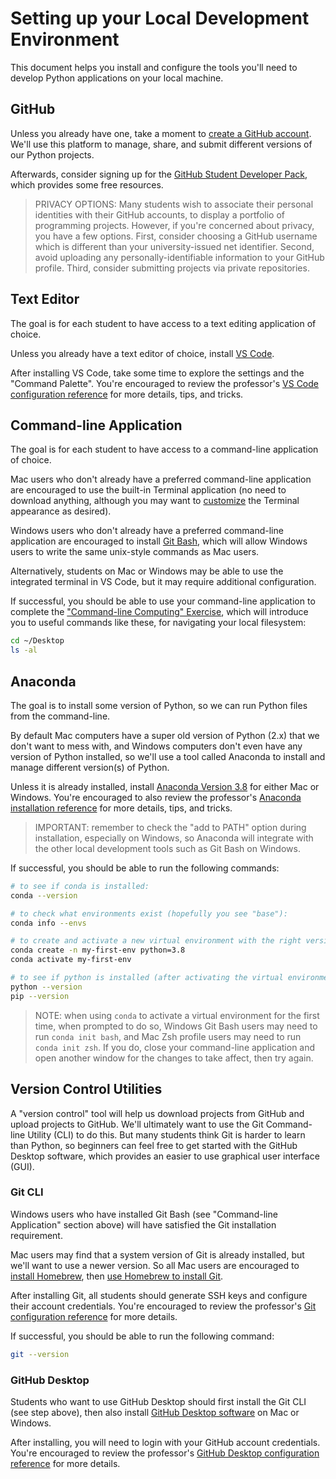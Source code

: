 # Setting up your Local Development Environment

This document helps you install and configure the tools you'll need to develop Python applications on your local machine.

## GitHub

Unless you already have one, take a moment to [create a GitHub account](https://github.com/). We'll use this platform to manage, share, and submit different versions of our Python projects.

Afterwards, consider signing up for the [GitHub Student Developer Pack](https://education.github.com/pack), which provides some free resources.

> PRIVACY OPTIONS: Many students wish to associate their personal identities with their GitHub accounts, to display a portfolio of programming projects. However, if you're concerned about privacy, you have a few options. First, consider choosing a GitHub username which is different than your university-issued net identifier. Second, avoid uploading any personally-identifiable information to your GitHub profile. Third, consider submitting projects via private repositories.

## Text Editor

The goal is for each student to have access to a text editing application of choice. 

Unless you already have a text editor of choice, install [VS Code](https://code.visualstudio.com/).

After installing VS Code, take some time to explore the settings and the "Command Palette". You're encouraged to review the professor's [VS Code configuration reference](/notes/devtools/vs-code.md#basic-configuration) for more details, tips, and tricks.

## Command-line Application

The goal is for each student to have access to a command-line application of choice. 

Mac users who don't already have a preferred command-line application are encouraged to use the built-in Terminal application (no need to download anything, although you may want to [customize](/exercises/command-line-computing/mac-terminal-config.md) the Terminal appearance as desired).

Windows users who don't already have a preferred command-line application are encouraged to install [Git Bash](https://git-scm.com/downloads), which will allow Windows users to write the same unix-style commands as Mac users.

Alternatively, students on Mac or Windows may be able to use the integrated terminal in VS Code, but it may require additional configuration. 

If successful, you should be able to use your command-line application to complete the ["Command-line Computing" Exercise](/exercises/command-line-computing/README.md), which will introduce you to useful commands like these, for navigating your local filesystem:

```sh
cd ~/Desktop
ls -al
```

## Anaconda

The goal is to install some version of Python, so we can run Python files from the command-line. 

By default Mac computers have a super old version of Python (2.x) that we don't want to mess with, and Windows computers don't even have any version of Python installed, so we'll use a tool called Anaconda to install and manage different version(s) of Python. 

Unless it is already installed, install [Anaconda Version 3.8](https://www.anaconda.com/download) for either Mac or Windows. You're encouraged to also review the professor's [Anaconda installation reference](/notes/clis/conda.md#installation) for more details, tips, and tricks.

> IMPORTANT: remember to check the "add to PATH" option during installation, especially on Windows, so Anaconda will integrate with the other local development tools such as Git Bash on Windows.

If successful, you should be able to run the following commands:

```sh
# to see if conda is installed:
conda --version

# to check what environments exist (hopefully you see "base"):
conda info --envs

# to create and activate a new virtual environment with the right version of python installed:
conda create -n my-first-env python=3.8
conda activate my-first-env

# to see if python is installed (after activating the virtual environment):
python --version
pip --version
```

> NOTE: when using `conda` to activate a virtual environment for the first time, when prompted to do so, Windows Git Bash users may need to run `conda init bash`, and Mac Zsh profile users may need to run `conda init zsh`. If you do, close your command-line application and open another window for the changes to take affect, then try again.

## Version Control Utilities

A "version control" tool will help us download projects from GitHub and upload projects to GitHub. We'll ultimately want to use the Git Command-line Utility (CLI) to do this. But many students think Git is harder to learn than Python, so beginners can feel free to get started with the GitHub Desktop software, which provides an easier to use graphical user interface (GUI).

### Git CLI

Windows users who have installed Git Bash (see "Command-line Application" section above) will have satisfied the Git installation requirement.

Mac users may find that a system version of Git is already installed, but we'll want to use a newer version. So all Mac users are encouraged to [install Homebrew](/notes/clis/brew.md), then [use Homebrew to install Git](/notes/clis/git.md#installation-on-mac). 

After installing Git, all students should generate SSH keys and configure their account credentials. You're encouraged to review the professor's [Git configuration reference](/notes/clis/git.md#configuration) for more details.

If successful, you should be able to run the following command:

```sh
git --version
```

### GitHub Desktop

Students who want to use GitHub Desktop should first install the Git CLI (see step above), then also install [GitHub Desktop software](https://desktop.github.com/) on Mac or Windows.

After installing, you will need to login with your GitHub account credentials. You're encouraged to review the professor's [GitHub Desktop configuration reference](/notes/devtools/github-desktop.md#configuration) for more details.
